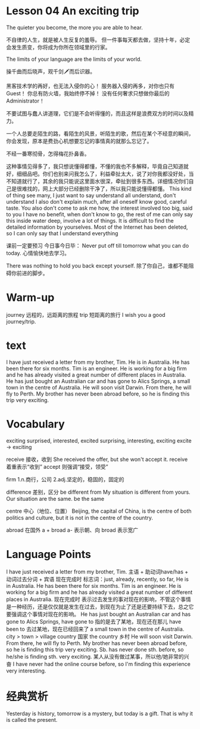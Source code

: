 # Lesson 04 An exciting trip

The quieter you become, the more you are able to hear.

不自律的人生，就是被人生反复的羞辱。
但一件事每天都去做，坚持十年，必定会发生质变，你将成为你所在领域里的行家。

The limits of your language are the limits of your world.

操千曲而后晓声，观千剑🗡而后识器。

黑客技术学的再好，也无法入侵你的心！
服务器入侵的再多，对你也只有Guest！
你总有防火墙，我始终停不掉！
没有任何奢求只想做你最后的Administrator！

不要试图与蠢人讲道理，它们是不会听得懂的，而且这样是浪费双方的时间以及精力。

一个人总要走陌生的路，看陌生的风景，听陌生的歌，然后在某个不经意的瞬间，你会发现，原本是费劲心机想要忘记的事情真的就那么忘记了。

不经一番寒彻骨，怎得梅花扑鼻香。

这种事情见得多了，我只想说懂得都懂，不懂的我也不多解释，毕竟自己知道就好，细细品吧。你们也别来问我怎么了，利益牵扯太大，说了对你我都没好处，当不知道就行了，其余的我只能说这里面水很深，牵扯到很多东西。详细情况你们自己是很难找的，网上大部分已经删除干净了，所以我只能说懂得都懂。
This kind of thing see many, I just want to say understand all understand, don't understand I also don't explain much, after all oneself know good, careful taste. You also don't come to ask me how, the interest involved too big, said to you I have no benefit, when don't know to go, the rest of me can only say this inside water deep, involve a lot of things. It is difficult to find the detailed information by yourselves. Most of the Internet has been deleted, so I can only say that I understand everything

课前一定要预习
今日事今日毕：
    Never put off till tomorrow what you can do today.
心情愉快地去学习。

There was nothing to hold you back except yourself. 除了你自己，谁都不能阻碍你前进的脚步。

# Warm-up

journey 远程的，远距离的旅程
trip 短距离的旅行
    I wish you a good journey/trip.

# text

I have just received a letter from my brother, Tim. He is in Australia. He has been there for six months. Tim is an engineer. He is working for a big firm and he has already visited a great number of different places in Australia.
He has just bought an Australian car and has gone to Alics Springs, a small town in the centre of Australia. He will soon visit Darwin. From there, he will fly to Perth.
My brother has never been abroad before, so he is finding this trip very exciting.

# Vocabulary

exciting 
    surprised, interested, excited
    surprising, interesting, exciting
    excite -> exciting

receive 接收，收到
    She received the offer, but she won't accept it.
    receive 着重表示“收到”
    accept 则强调“接受，领受”

firm 
    1.n.商行，公司
    2.adj.坚定的，稳固的，固定的

difference 差别，区分
    be different from 
    My situation is different from yours.
    Our situation are the same.
    be the same

centre 中心（地位、位置）
    Beijing, the capital of China, is the centre of both politics and culture, but it is not in the centre of the country.

abroad 在国外
    a + broad
    a- 表示朝、向
    broad 表示宽广

# Language Points

I have just received a letter from my brother, Tim. 
    主语 + 助动词have/has + 动词过去分词 + 宾语
    现在完成时
    标志词：just, already, recently, so far,
He is in Australia. He has been there for six months. Tim is an engineer. He is working for a big firm and he has already visited a great number of different places in Australia.
    现在完成时
        表示过去发生的事对现在的影响，不管这个事情是一种经历，还是仅仅就是发生在过去，到现在为止了还是还要持续下去，总之它要强调这个事情对现在的影响。
He has just bought an Australian car and has gone to Alics Springs, 
    have gone to 指的是去了某地，现在还在那儿
    have been to 去过某地，现在已经回来了
a small town in the centre of Australia. 
    city > town > village
    country 国家
    the country 乡村
He will soon visit Darwin. From there, he will fly to Perth.
My brother has never been abroad before, so he is finding this trip very exciting.
    Sb. has never done sth. before, so he/she is finding sth. very exciting. 某人从没有做过某事，所以他/她非常的兴奋
    I have never had the online course before, so I'm finding this experience very interesting.

# 经典赏析

Yesterday is history,
tomorrow is a mystery,
but today is a gift.
That is why it is called the present.